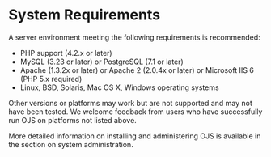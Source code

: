 # System Requirements

A server environment meeting the following requirements is recommended:

* PHP support (4.2.x or later)
* MySQL (3.23 or later) or PostgreSQL (7.1 or later)
* Apache (1.3.2x or later) or Apache 2 (2.0.4x or later) or Microsoft IIS 6 (PHP 5.x required)
* Linux, BSD, Solaris, Mac OS X, Windows operating systems

Other versions or platforms may work but are not supported and may not have been tested. We welcome feedback from users who have successfully run OJS on platforms not listed above.

More detailed information on installing and administering OJS is available in the section on system administration.
